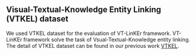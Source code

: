 ## Visual-Textual-Knowledge Entity Linking (VTKEL) dataset

We used VTKEL dataset for the evaluation of VT-LinKEr framework. VT-LinKEr framework solve the task of Vsual-Textual-Knowledge entity linking. The detail of VTKEL dataset can be found in our previous work [VTKEL](https://github.com/shahidost/VTKEL).
